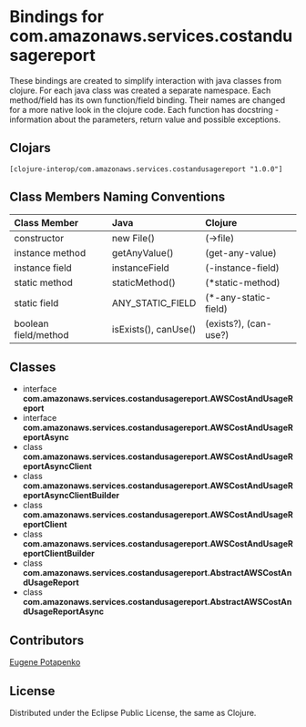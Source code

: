 # Bindings for com.amazonaws.services.costandusagereport

These bindings are created to simplify interaction with java classes from clojure.
For each java class was created a separate namespace.
Each method/field has its own function/field binding.
Their names are changed for a more native look in the clojure code. Each function has docstring - information about the parameters, return value and possible exceptions.

## Clojars

```
[clojure-interop/com.amazonaws.services.costandusagereport "1.0.0"]
```

## Class Members Naming Conventions

| Class Member | Java | Clojure |
|:--|:--|:--|
| constructor | new File() | (->file) |
| instance method | getAnyValue() | (get-any-value) |
| instance field | instanceField | (-instance-field) |
| static method | staticMethod() | (*static-method) |
| static field | ANY_STATIC_FIELD | (*-any-static-field) |
| boolean field/method | isExists(), canUse() | (exists?), (can-use?) |

## Classes

- interface **com.amazonaws.services.costandusagereport.AWSCostAndUsageReport**
- interface **com.amazonaws.services.costandusagereport.AWSCostAndUsageReportAsync**
- class **com.amazonaws.services.costandusagereport.AWSCostAndUsageReportAsyncClient**
- class **com.amazonaws.services.costandusagereport.AWSCostAndUsageReportAsyncClientBuilder**
- class **com.amazonaws.services.costandusagereport.AWSCostAndUsageReportClient**
- class **com.amazonaws.services.costandusagereport.AWSCostAndUsageReportClientBuilder**
- class **com.amazonaws.services.costandusagereport.AbstractAWSCostAndUsageReport**
- class **com.amazonaws.services.costandusagereport.AbstractAWSCostAndUsageReportAsync**

## Contributors

[Eugene Potapenko](https://github.com/potapenko/)

## License

Distributed under the Eclipse Public License, the same as Clojure.
